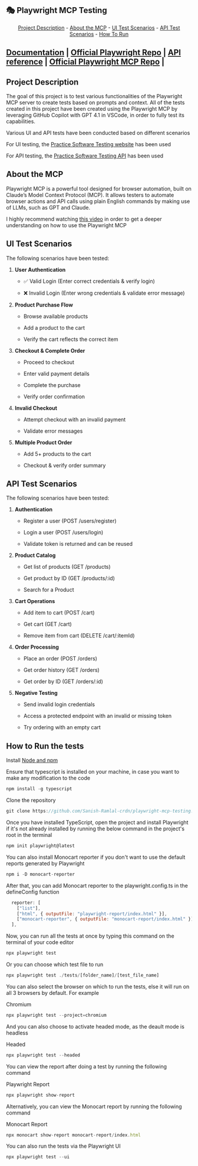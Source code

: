 ## 🎭 Playwright MCP Testing

<p align="center"><a href="#project-description">Project Description</a> -
<a href="#about-the-mcp">About the MCP</a> -
<a href="#ui-test-scenarios">UI Test Scenarios</a> -
<a href="#api-test-scenarios">API Test Scenarios</a> - 
<a href="#how-to-run">How To Run</a> 
</p>

## [Documentation](https://playwright.dev) | [Official Playwright Repo](https://github.com/microsoft/playwright) | [API reference](https://playwright.dev/docs/api/class-playwright) | [Official Playwright MCP Repo](https://github.com/microsoft/playwright-mcp) |

## Project Description

The goal of this project is to test various functionalities of the Playwright MCP server to create tests based on prompts and context.
All of the tests created in this project have been created using the Playwright MCP by leveraging GitHub Copilot with GPT 4.1 in VSCode, in order to fully test its capabilities.

Various UI and API tests have been conducted based on different scenarios

For UI testing, the [Practice Software Testing website](https://practicesoftwaretesting.com/) has been used

For API testing, the [Practice Software Testing API](https://github.com/testsmith-io/practice-software-testing) has been used

## About the MCP

Playwright MCP is a powerful tool designed for browser automation, built on Claude’s Model Context Protocol (MCP). It allows testers to automate browser actions and API calls using plain English commands by making use of LLMs, such as GPT and Claude.

I highly recommend watching [this video](https://www.youtube.com/watch?v=paSwmp-z9wc) in order to get a deeper understanding on how to use the Playwright MCP

## UI Test Scenarios

The following scenarios have been tested:

1. **User Authentication**

   - ✅ Valid Login (Enter correct credentials & verify login)

   - ❌ Invalid Login (Enter wrong credentials & validate error message)

2. **Product Purchase Flow**

   - Browse available products

   - Add a product to the cart

   - Verify the cart reflects the correct item

3. **Checkout & Complete Order**

   - Proceed to checkout

   - Enter valid payment details

   - Complete the purchase

   - Verify order confirmation

4. **Invalid Checkout**

   - Attempt checkout with an invalid payment

   - Validate error messages

5. **Multiple Product Order**

   - Add 5+ products to the cart

   - Checkout & verify order summary

## API Test Scenarios

The following scenarios have been tested:

1. **Authentication**

   - Register a user (POST /users/register)

   - Login a user (POST /users/login)

   - Validate token is returned and can be reused

2. **Product Catalog**

   - Get list of products (GET /products)

   - Get product by ID (GET /products/:id)

   - Search for a Product

3. **Cart Operations**

   - Add item to cart (POST /cart)

   - Get cart (GET /cart)

   - Remove item from cart (DELETE /cart/:itemId)

4. **Order Processing**

   - Place an order (POST /orders)

   - Get order history (GET /orders)

   - Get order by ID (GET /orders/:id)

5. **Negative Testing**

   - Send invalid login credentials

   - Access a protected endpoint with an invalid or missing token

   - Try ordering with an empty cart

## How to Run the tests

Install [Node and npm](https://nodejs.org/en/download/)

Ensure that typescript is installed on your machine, in case you want to make any modification to the code

```javascript
npm install -g typescript
```

Clone the repository

```javascript
git clone https://github.com/Sanish-Ramlal-crdn/playwright-mcp-testing.git
```

Once you have installed TypeScript, open the project and install Playwright if it's not already installed by running the below command in the project's root in the terminal

```javascript
npm init playwright@latest
```

You can also install Monocart reporter if you don't want to use the default reports generated by Playwright

```javascript
npm i -D monocart-reporter
```

After that, you can add Monocart reporter to the playwright.config.ts in the defineConfig function

```javascript
  reporter: [
    ["list"],
    ["html", { outputFile: "playwright-report/index.html" }],
    ["monocart-reporter", { outputFile: "monocart-report/index.html" }],
  ],
```

Now, you can run all the tests at once by typing this command on the terminal of your code editor

```javascript
npx playwright test
```

Or you can choose which test file to run

```javascript
npx playwright test ./tests/[folder_name]/[test_file_name]
```

You can also select the browser on which to run the tests, else it will run on all 3 browsers by default. For example

Chromium

```javascript
npx playwright test --project=chromium
```

And you can also choose to activate headed mode, as the deault mode is headless

Headed

```javascript
npx playwright test --headed
```

You can view the report after doing a test by running the following command

Playwright Report

```javascript
npx playwright show-report
```

Alternatively, you can view the Monocart report by running the following command

Monocart Report

```javascript
npx monocart show-report monocart-report/index.html
```

You can also run the tests via the Playwright UI

```javascript
npx playwright test --ui
```
